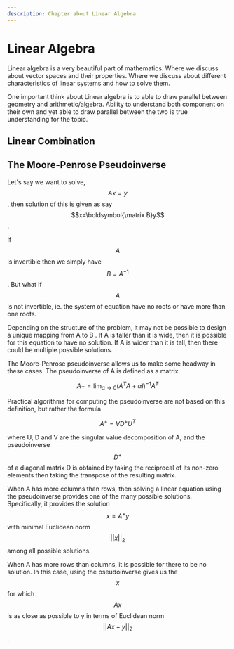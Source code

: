 ```yaml
---
description: Chapter about Linear Algebra
---
```


# Linear Algebra

Linear algebra is a very beautiful part of mathematics. Where we discuss about vector spaces and their properties. Where we discuss about different characteristics of linear systems and how to solve them. 

One important think about Linear algebra is to able to draw parallel between geometry and arithmetic/algebra. Ability to understand both component on their own and yet able to draw parallel between the two is true understanding for the topic. 

## Linear Combination

## The Moore-Penrose Pseudoinverse

Let's say we want to solve, $$Ax=y$$, then solution of this is given as say $$x=\boldsymbol{\matrix B}y$$. 

If $$A$$is invertible then we simply have $$B=A^{-1}$$. But what if $$A$$is not invertible, ie. the system of equation have no roots or have more than one roots.

Depending on the structure of the problem, it may not be possible to design a unique mapping from A to B . If A is taller than it is wide, then it is possible for this equation to have no solution. If A is wider than it is tall, then there could be multiple possible solutions.

The Moore-Penrose pseudoinverse allows us to make some headway in these cases. The pseudoinverse of A is defined as a matrix 

$$
A + = \lim_{\alpha\rightarrow0} (A^T A + α I )^{−1} A^T
$$

  Practical algorithms for computing the pseudoinverse are not based on this definition, but rather the formula 

$$
A^+ = V D^+ U^T
$$

where U, D and V are the singular value decomposition of A, and the pseudoinverse $$D^ +$$ of a diagonal matrix D is obtained by taking the reciprocal of its non-zero elements then taking the transpose of the resulting matrix. 

When A has more columns than rows, then solving a linear equation using the pseudoinverse provides one of the many possible solutions. Specifically, it provides the solution $$x = A^ + y$$ with minimal Euclidean norm $$|| x ||_2$$ among all possible solutions. 

When A has more rows than columns, it is possible for there to be no solution. In this case, using the pseudoinverse gives us the $$x$$ for which$$ Ax$$ is as close as possible to y in terms of Euclidean norm $$|| Ax − y ||_2$$ .


